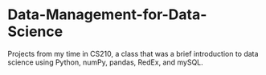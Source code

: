 # Data-Management-for-Data-Science
Projects from my time in CS210, a class that was a brief introduction to data science using Python, numPy, pandas, RedEx, and mySQL.
